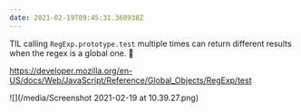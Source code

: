 ```yaml
---
date: 2021-02-19T09:45:31.360938Z
---
```

TIL calling `RegExp.prototype.test` multiple times can return different results when the regex is a global one. 🤯

https://developer.mozilla.org/en-US/docs/Web/JavaScript/Reference/Global_Objects/RegExp/test

![](/media/Screenshot 2021-02-19 at 10.39.27.png)
